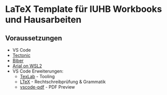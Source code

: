 # LaTeX Template für IUHB Workbooks und Hausarbeiten
## Voraussetzungen
* VS Code
* [Tectonic](https://tectonic-typesetting.github.io/en-US/)
* [Biber](https://sourceforge.net/projects/biblatex-biber/files/biblatex-biber/current/binaries/)
* [Arial on WSL2](https://askubuntu.com/questions/651441/how-to-install-arial-font-and-other-windows-fonts-in-ubuntu)
* VS Code Erweiterungen:
  * [TexLab](https://marketplace.visualstudio.com/items?itemName=efoerster.texlab) - Tooling
  * [LTeX](https://marketplace.visualstudio.com/items?itemName=valentjn.vscode-ltex) - Rechtschreibprüfung & Grammatik
  * [vscode-pdf](https://marketplace.visualstudio.com/items?itemName=tomoki1207.pdf) - PDF Preview